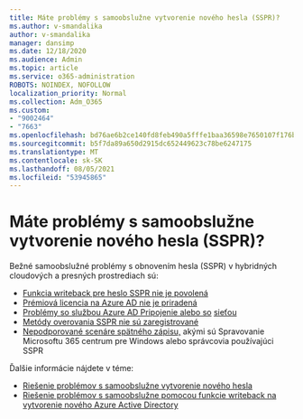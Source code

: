 ```yaml
---
title: Máte problémy s samoobslužne vytvorenie nového hesla (SSPR)?
ms.author: v-smandalika
author: v-smandalika
manager: dansimp
ms.date: 12/18/2020
ms.audience: Admin
ms.topic: article
ms.service: o365-administration
ROBOTS: NOINDEX, NOFOLLOW
localization_priority: Normal
ms.collection: Adm_O365
ms.custom:
- "9002464"
- "7663"
ms.openlocfilehash: bd76ae6b2ce140fd8feb490a5fffe1baa36598e7650107f176baec30d71b8628
ms.sourcegitcommit: b5f7da89a650d2915dc652449623c78be6247175
ms.translationtype: MT
ms.contentlocale: sk-SK
ms.lasthandoff: 08/05/2021
ms.locfileid: "53945865"
---
```

# <a name="having-self-service-password-reset-sspr-problems"></a>Máte problémy s samoobslužne vytvorenie nového hesla (SSPR)?

Bežné samoobslužné problémy s obnovením hesla (SSPR) v hybridných cloudových a presných prostrediach sú:

- [Funkcia writeback pre heslo SSPR nie je povolená](https://docs.microsoft.com/azure/active-directory/authentication/tutorial-enable-sspr-writeback)
- [Prémiová licencia na Azure AD nie je priradená](https://docs.microsoft.com/azure/active-directory/authentication/concept-sspr-licensing)
- [Problémy so službou Azure AD Pripojenie alebo so](https://docs.microsoft.com/azure/active-directory/hybrid/tshoot-connect-sync-errors) [sieťou](https://docs.microsoft.com/azure/active-directory/hybrid/tshoot-connect-connectivity)
- [Metódy overovania SSPR nie sú zaregistrované](https://mysignins.microsoft.com/security-info)
- [Nepodporované scenáre spätného zápisu,](https://docs.microsoft.com/azure/active-directory/authentication/concept-sspr-writeback#unsupported-writeback-operations) akými sú Spravovanie Microsoftu 365 centrum pre Windows alebo správcovia používajúci SSPR


Ďalšie informácie nájdete v téme:

- [Riešenie problémov s samoobslužne vytvorenie nového hesla](https://docs.microsoft.com/azure/active-directory/authentication/troubleshoot-sspr)
- [Riešenie problémov s samoobslužne pomocou funkcie writeback na vytvorenie nového Azure Active Directory](https://docs.microsoft.com/azure/active-directory/authentication/troubleshoot-sspr-writeback)
